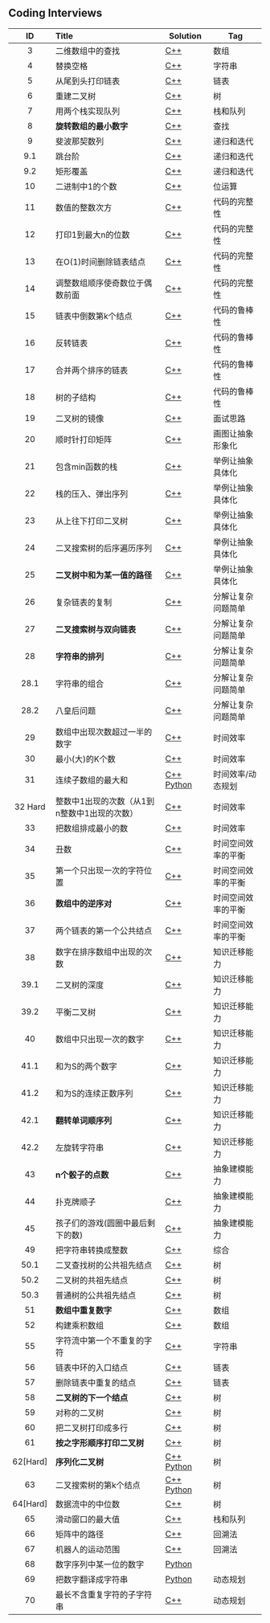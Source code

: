 ## Coding Interviews

|    ID    | Title                                        | Solution                                                     | Tag                |
| :------: | :------------------------------------------- | ------------------------------------------------------------ | ------------------ |
|    3     | 二维数组中的查找                             | [C++](./Solution/03/find.cpp)                                | 数组               |
|    4     | 替换空格                                     | [C++](./Solution/04/replaceSpace.cpp)                        | 字符串             |
|    5     | 从尾到头打印链表                             | [C++](./Solution/05/printListFromTailToHead.cpp)             | 链表               |
|    6     | 重建二叉树                                   | [C++](./Solution/06/reConstructBinaryTree.cpp)               | 树                 |
|    7     | 用两个栈实现队列                             | [C++](./Solution/07/queueWithTwoStacks.cpp)                  | 栈和队列           |
|    8     | **旋转数组的最小数字**                       | [C++](./Solution/08/minNumberInRotateArray.cpp)              | 查找               |
|    9     | 斐波那契数列                                 | [C++](./Solution/09/Fibonacci.cpp)                           | 递归和迭代         |
|   9.1    | 跳台阶                                       | [C++](./Solution/09/jumpFloor.cpp)                           | 递归和迭代         |
|   9.2    | 矩形覆盖                                     | [C++](./Solution/09/rectCover.cpp)                           | 递归和迭代         |
|    10    | 二进制中1的个数                              | [C++](./Solution/10/numberOf1.cpp)                           | 位运算             |
|    11    | 数值的整数次方                               | [C++](./Solution/11/power.cpp)                               | 代码的完整性       |
|    12    | 打印1到最大n的位数                           | [C++](./Solution/12/print1ToMaxOfDigits.cpp)                 | 代码的完整性       |
|    13    | 在O(1)时间删除链表结点                       | [C++](./Solution/13/deleteNode.cpp)                          | 代码的完整性       |
|    14    | 调整数组顺序使奇数位于偶数前面               | [C++](./Solution/14/reOrderArray.cpp)                        | 代码的完整性       |
|    15    | 链表中倒数第k个结点                          | [C++](./Solution/15/findKthToTail.cpp)                       | 代码的鲁棒性       |
|    16    | 反转链表                                     | [C++](./Solution/16/reverseList.cpp)                         | 代码的鲁棒性       |
|    17    | 合并两个排序的链表                           | [C++](./Solution/17/mergeList.cpp)                           | 代码的鲁棒性       |
|    18    | 树的子结构                                   | [C++](./Solution/18/hasSubtree.cpp)                          | 代码的鲁棒性       |
|    19    | 二叉树的镜像                                 | [C++](./Solution/19/mirror.cpp)                              | 面试思路           |
|    20    | 顺时针打印矩阵                               | [C++](./Solution/20/printMatrix.cpp)                         | 画图让抽象形象化   |
|    21    | 包含min函数的栈                              | [C++](./Solution/21/stackWithMin.cpp)                        | 举例让抽象具体化   |
|    22    | 栈的压入、弹出序列                           | [C++](./Solution/22/isPopOrder.cpp)                          | 举例让抽象具体化   |
|    23    | 从上往下打印二叉树                           | [C++](./Solution/23/printFromTopToBottom.cpp)                | 举例让抽象具体化   |
|    24    | 二叉搜索树的后序遍历序列                     | [C++](./Solution/24/verifySquenceOfBST.cpp)                  | 举例让抽象具体化   |
|    25    | **二叉树中和为某一值的路径**                 | [C++](./Solution/25/findPath.cpp)                            | 举例让抽象具体化   |
|    26    | 复杂链表的复制                               | [C++](./Solution/26/clone.cpp)                               | 分解让复杂问题简单 |
|    27    | **二叉搜索树与双向链表**                     | [C++](./Solution/27/convert.cpp)                             | 分解让复杂问题简单 |
|    28    | **字符串的排列**                             | [C++](./Solution/28/permutation.cpp)                         | 分解让复杂问题简单 |
|   28.1   | 字符串的组合                                 | [C++](./Solution/28/combination.cpp)                         | 分解让复杂问题简单 |
|   28.2   | 八皇后问题                                   | [C++](./Solution/28/queueChess.cpp)                          | 分解让复杂问题简单 |
|    29    | 数组中出现次数超过一半的数字                 | [C++](./Solution/29/moreThanHalfNum.cpp)                     | 时间效率           |
|    30    | 最小(大)的K个数                              | [C++](./Solution/30/getLeastNumbers.cpp)                     | 时间效率           |
|    31    | 连续子数组的最大和                           | [C++](./Solution/31/greatestSumOfSubarrays.cpp)&ensp;[Python](./Solution/31/greatestSumOfSubarrays.py) | 时间效率/动态规划  |
| 32 Hard  | 整数中1出现的次数（从1到n整数中1出现的次数） | [C++](./Solution/32/numberOf1Between1AndN.cpp)               | 时间效率           |
|    33    | 把数组排成最小的数                           | [C++](./Solution/33/printMinNumber.cpp)                      | 时间效率           |
|    34    | 丑数                                         | [C++](./Solution/34/getUglyNumber.cpp)                       | 时间空间效率的平衡 |
|    35    | 第一个只出现一次的字符位置                   | [C++](./Solution/35/firstNotRepeatingChar.cpp)               | 时间空间效率的平衡 |
|    36    | **数组中的逆序对**                           | [C++](./Solution/36/inversePairs.cpp)                        | 时间空间效率的平衡 |
|    37    | 两个链表的第一个公共结点                     | [C++](./Solution/37/findFirstCommonNode.cpp)                 | 时间空间效率的平衡 |
|    38    | 数字在排序数组中出现的次数                   | [C++](./Solution/38/getNumberOfK.cpp)                        | 知识迁移能力       |
|   39.1   | 二叉树的深度                                 | [C++](./Solution/39/treeDepth.cpp)                           | 知识迁移能力       |
|   39.2   | 平衡二叉树                                   | [C++](./Solution/39/isBalanced.cpp)                          | 知识迁移能力       |
|    40    | 数组中只出现一次的数字                       | [C++](./Solution/40/findNumsAppearOnce.cpp)                  | 知识迁移能力       |
|   41.1   | 和为S的两个数字                              | [C++](./Solution/41/findNumbersWithSum.cpp)                  | 知识迁移能力       |
|   41.2   | 和为S的连续正数序列                          | [C++](./Solution/41/findContinuousSequence.cpp)              | 知识迁移能力       |
|   42.1   | **翻转单词顺序列**                           | [C++](./Solution/42/reverseSentence.cpp)                     | 知识迁移能力       |
|   42.2   | 左旋转字符串                                 | [C++](./Solution/42/leftRotateString.cpp)                    | 知识迁移能力       |
|    43    | **n个骰子的点数**                            | [C++](./Solution/43/diceProbiluty.cpp)                       | 抽象建模能力       |
|    44    | 扑克牌顺子                                   | [C++](./Solution/44/IsContinuous.cpp)                        | 抽象建模能力       |
|    45    | 孩子们的游戏(圆圈中最后剩下的数)             | [C++](./Solution/45/lastRemaining.cpp)                       | 抽象建模能力       |
|    49    | 把字符串转换成整数                           | [C++](./Solution/49/StrToInt.cpp)                            | 综合               |
|   50.1   | 二叉查找树的公共祖先结点                     | [C++](https://github.com/cqw5/CodingTraining/blob/master/LeetCodeOJ/Solution/235/lowestCommonAncestor.cpp) | 树                 |
|   50.2   | 二叉树的共祖先结点                           | [C++](https://github.com/cqw5/CodingTraining/blob/master/LeetCodeOJ/Solution/236/lowestCommonAncestor.cpp) | 树                 |
|   50.3   | 普通树的公共祖先结点                         | [C++](./Solution/50/lowestCommonAncestor.cpp)                | 树                 |
|    51    | **数组中重复数字**                           | [C++](./Solution/51/duplicate.cpp)                           | 数组               |
|    52    | 构建乘积数组                                 | [C++](./Solution/52/multiply.cpp)                            | 数组               |
|    55    | 字符流中第一个不重复的字符                   | [C++](./Solution/55/firstAppearingOnce.cpp)                  | 字符串             |
|    56    | 链表中环的入口结点                           | [C++](./Solution/56/entryNodeOfLoop.cpp)                     | 链表               |
|    57    | 删除链表中重复的结点                         | [C++](./Solution/57/deleteDuplication.cpp)                   | 链表               |
|    58    | **二叉树的下一个结点**                       | [C++](./Solution/58/getNext.cpp)                             | 树                 |
|    59    | 对称的二叉树                                 | [C++](./Solution/59/isSymmetrical.cpp)                       | 树                 |
|    60    | 把二叉树打印成多行                           | [C++](./Solution/60/print.cpp)                               | 树                 |
|    61    | **按之字形顺序打印二叉树**                   | [C++](./Solution/61/print.cpp)                               | 树                 |
| 62[Hard] | **序列化二叉树**                             | [C++](./Solution/62/treeSerAndDeSer.cpp)&ensp;[Python](./Solution/62/treeSerAndDeSer.py) | 树                 |
|    63    | 二叉搜索树的第k个结点                        | [C++](./Solution/63/kthNode.cpp)&ensp;[Python](./Solution/63/kthNode.py) | 树                 |
| 64[Hard] | 数据流中的中位数                             | [C++](./Solution/64/streamMedian.cpp)                        | 树                 |
|    65    | 滑动窗口的最大值                             | [C++](./Solution/65/maxInWindows.cpp)                        | 栈和队列           |
|    66    | 矩阵中的路径                                 | [C++](./Solution/66/hasPath.cpp)                             | 回溯法             |
|    67    | 机器人的运动范围                             | [C++](./Solution/67/movingCount.cpp)                         | 回溯法             |
|    68    | 数字序列中某一位的数字                        | [Python](./Solution/68/findNthDigit.py)                         |              |
|    69    | 把数字翻译成字符串                           | [Python](./Solution/68/translateNum.py)                         |  动态规划        |
|    70    | 最长不含重复字符的子字符串                    | [C++](./Solution/67/lengthOfLongestSubstring.cpp)               | 动态规划            |



